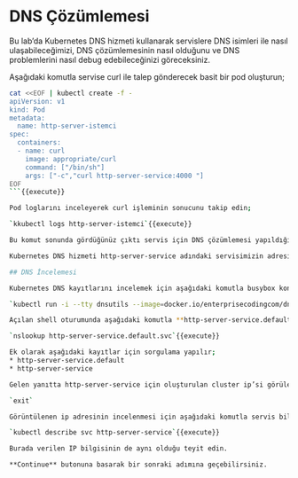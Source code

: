 # DNS Çözümlemesi

Bu lab’da Kubernetes DNS hizmeti kullanarak servislere DNS isimleri ile nasıl ulaşabileceğimizi, DNS çözümlemesinin nasıl olduğunu ve DNS problemlerini nasıl debug edebileceğinizi göreceksiniz. 

Aşağıdaki komutla servise curl ile talep gönderecek basit bir pod oluşturun;

```bash
cat <<EOF | kubectl create -f -
apiVersion: v1
kind: Pod 
metadata: 
  name: http-server-istemci
spec:
  containers:
  - name: curl
    image: appropriate/curl
    command: ["/bin/sh"]
    args: ["-c","curl http-server-service:4000 "]
EOF
```{{execute}}

Pod loglarını inceleyerek curl işleminin sonucunu takip edin;

`kkubectl logs http-server-istemci`{{execute}}

Bu komut sonunda gördüğünüz çıktı servis için DNS çözümlemesi yapıldığını göstermektedir.

Kubernetes DNS hizmeti http-server-service adındaki servisimizin adresini çözümleyerek ip’sini dönmüş ve curl ilgili ip adresine talebi gerçekleştirmiştir.

## DNS İncelemesi

Kubernetes DNS kayıtlarını incelemek için aşağıdaki komutla busybox konteyner’ı bulunan bir pod içerisinde Shell oturumu başlatın;

`kubectl run -i --tty dnsutils --image=docker.io/enterprisecodingcom/dnsutils-- sh`{{execute}}

Açılan shell oturumunda aşağıdaki komutla **http-server-service.default.svc** adresi sorgulanır;

`nslookup http-server-service.default.svc`{{execute}}

Ek olarak aşağıdaki kayıtlar için sorgulama yapılır;
* http-server-service.default
* http-server-service

Gelen yanıtta http-server-service için oluşturulan cluster ip’si görülecektir. Aşağıdaki komutla pod’dan çıkış yapılır;

`exit`

Görüntülenen ip adresinin incelenmesi için aşağıdaki komutla servis bilgileri alınır;

`kubectl describe svc http-server-service`{{execute}}

Burada verilen IP bilgisinin de aynı olduğu teyit edin.

**Continue** butonuna basarak bir sonraki adımına geçebilirsiniz.